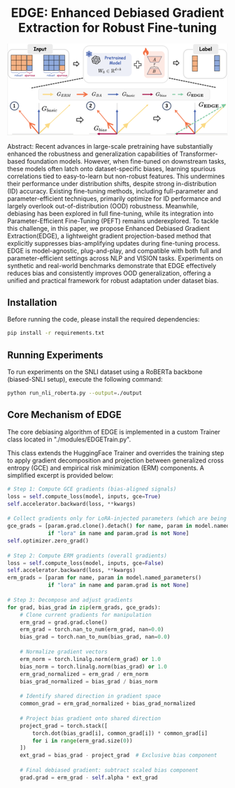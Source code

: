﻿<div align="center">

# EDGE: Enhanced Debiased Gradient Extraction for Robust Fine‑tuning

![Example](figures/pipeline.png)

</div>
Abstract:
  Recent advances in large-scale pretraining have substantially enhanced the robustness and generalization capabilities of Transformer-based foundation models. However, when fine-tuned on downstream tasks, these models often latch onto dataset-specific biases, learning spurious correlations tied to easy-to-learn but non-robust features. This undermines their performance under distribution shifts, despite strong in-distribution (ID) accuracy. Existing fine-tuning methods, including full-parameter and parameter-efficient techniques, primarily optimize for ID performance and largely overlook out-of-distribution (OOD) robustness. Meanwhile, debiasing has been explored in full fine-tuning, while its integration into Parameter-Efficient Fine-Tuning (PEFT) remains underexplored. To tackle this challenge, in this paper, we propose Enhanced Debiased Gradient Extraction(EDGE), a lightweight gradient projection-based method that explicitly suppresses bias-amplifying updates during fine-tuning process. EDGE is model-agnostic, plug-and-play, and compatible with both full and parameter-efficient settings across NLP and VISION tasks. Experiments on synthetic and real-world benchmarks demonstrate that EDGE effectively reduces bias and consistently improves OOD generalization, offering a unified and practical framework for robust adaptation under dataset bias. 

## Installation

Before running the code, please install the required dependencies:

```bash
pip install -r requirements.txt
```

## Running Experiments

To run experiments on the SNLI dataset using a RoBERTa backbone (biased-SNLI setup), execute the following command:
```bash
python run_nli_roberta.py --output=./output 
```

## Core Mechanism of EDGE
The core debiasing algorithm of EDGE is implemented in a custom Trainer class located in "./modules/EDGETrain.py".

This class extends the HuggingFace Trainer and overrides the training step to apply gradient decomposition and projection between generalized cross entropy (GCE) and empirical risk minimization (ERM) components. A simplified excerpt is provided below:

```python
# Step 1: Compute GCE gradients (bias-aligned signals)
loss = self.compute_loss(model, inputs, gce=True)
self.accelerator.backward(loss, **kwargs)

# Collect gradients only for LoRA-injected parameters (which are being trained)
gce_grads = [param.grad.clone().detach() for name, param in model.named_parameters()
             if "lora" in name and param.grad is not None]
self.optimizer.zero_grad()

# Step 2: Compute ERM gradients (overall gradients)
loss = self.compute_loss(model, inputs, gce=False)
self.accelerator.backward(loss, **kwargs)
erm_grads = [param for name, param in model.named_parameters()
             if "lora" in name and param.grad is not None]

# Step 3: Decompose and adjust gradients
for grad, bias_grad in zip(erm_grads, gce_grads):
    # Clone current gradients for manipulation
    erm_grad = grad.grad.clone()
    erm_grad = torch.nan_to_num(erm_grad, nan=0.0)
    bias_grad = torch.nan_to_num(bias_grad, nan=0.0)

    # Normalize gradient vectors
    erm_norm = torch.linalg.norm(erm_grad) or 1.0
    bias_norm = torch.linalg.norm(bias_grad) or 1.0
    erm_grad_normalized = erm_grad / erm_norm
    bias_grad_normalized = bias_grad / bias_norm

    # Identify shared direction in gradient space
    common_grad = erm_grad_normalized + bias_grad_normalized

    # Project bias gradient onto shared direction
    project_grad = torch.stack([
        torch.dot(bias_grad[i], common_grad[i]) * common_grad[i]
        for i in range(erm_grad.size(0))
    ])
    ext_grad = bias_grad - project_grad  # Exclusive bias component

    # Final debiased gradient: subtract scaled bias component
    grad.grad = erm_grad - self.alpha * ext_grad
```
